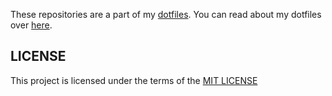 These repositories are a part of my [dotfiles](https://github.com/srijanshetty/dotfiles). You can read about my dotfiles over [here](https://github.com/srijanshetty/dotfiles/blob/master/README.md).

LICENSE
-------

This project is licensed under the terms of the [MIT LICENSE](http://opensource.org/licenses/MIT)

